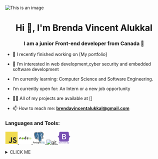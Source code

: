 ![This is an image](https://freesvg.org/img/1540364457.png)
<h1 align="center">Hi 👋, I'm Brenda Vincent Alukkal</h1>

<h3 align="center">I am a junior Front-end developer from Canada 🍁</h3>

- 🔭 I recently finished working on [My portfolio]
- 👀 I’m interested in web development,cyber security and embedded software development
- I’m currently learning: Computer Science and Software Engineering.
-  I’m currently open for: An Intern or a new job opportunity

- 👨‍💻 All of my projects are available at []

- 📫 How to reach me: **brendavincentalukkal@gmail.com**

<h3 align="left">Languages and Tools:</h3>

<p align="left">   <a href="https://developer.mozilla.org/en-US/docs/Web/JavaScript" target="_blank" rel="noreferrer"> <img src="https://raw.githubusercontent.com/devicons/devicon/master/icons/javascript/javascript-original.svg" alt="javascript" width="40" height="40"/> </a> <a href="https://nodejs.org" target="_blank" rel="noreferrer"> <img src="https://raw.githubusercontent.com/devicons/devicon/master/icons/nodejs/nodejs-original-wordmark.svg" alt="nodejs" width="40" height="40"/> </a> <a href="https://www.postgresql.org" target="_blank" rel="noreferrer"> <img src="https://raw.githubusercontent.com/devicons/devicon/master/icons/postgresql/postgresql-original-wordmark.svg" alt="postgresql" width="40" height="40"/> </a>  <a href="https://git-scm.com/" target="_blank" rel="noreferrer"> <img src="https://www.vectorlogo.zone/logos/git-scm/git-scm-icon.svg" alt="git" width="40" height="40"/> </a> <a href="https://getbootstrap.com" target="_blank" rel="noreferrer"> <img src="https://raw.githubusercontent.com/devicons/devicon/master/icons/bootstrap/bootstrap-plain-wordmark.svg" alt="bootstrap" width="40" height="40"/> </a> </p>
 
 <details><summary>CLICK ME</summary>
#### We can hide anything, even code!

```data
```

</p>
</details>
